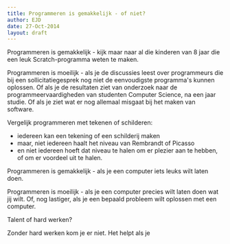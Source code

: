 ```yaml
---
title: Programmeren is gemakkelijk - of niet?
author: EJD
date: 27-Oct-2014
layout: draft
---
```


Programmeren is gemakkelijk - kijk maar naar al die kinderen van 8 jaar die een leuk Scratch-programma weten te maken.

Programmeren is moeilijk - als je de discussies leest over programmeurs die bij een sollicitatiegesprek nog niet de eenvoudigste programma's kunnen oplossen. Of als je de resultaten ziet van onderzoek naar de programmeervaardigheden van studenten Computer Science, na een jaar studie. Of als je ziet wat er nog allemaal misgaat bij het maken van software.

Vergelijk programmeren met tekenen of schilderen:

* iedereen kan een tekening of een schilderij maken
* maar, niet iedereen haalt het niveau van Rembrandt of Picasso
* en niet iedereen hoeft dat niveau te halen om er plezier aan te hebben, of om er voordeel uit te halen.

Programmeren is gemakkelijk - als je een computer iets leuks wilt laten doen. 

Programmeren is moeilijk - als je een computer precies wilt laten doen wat jij wilt. Of, nog lastiger, als je een bepaald probleem wilt oplossen met een computer. 

Talent of hard werken?

Zonder hard werken kom je er niet. Het helpt als je 